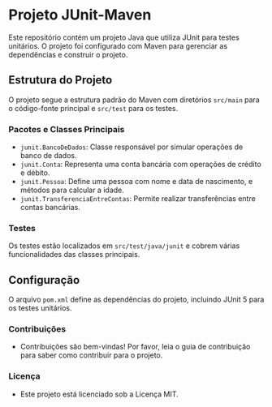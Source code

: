 # Projeto JUnit-Maven

Este repositório contém um projeto Java que utiliza JUnit para testes unitários. O projeto foi configurado com Maven para gerenciar as dependências e construir o projeto.

## Estrutura do Projeto

O projeto segue a estrutura padrão do Maven com diretórios `src/main` para o código-fonte principal e `src/test` para os testes.

### Pacotes e Classes Principais

- `junit.BancoDeDados`: Classe responsável por simular operações de banco de dados.
- `junit.Conta`: Representa uma conta bancária com operações de crédito e débito.
- `junit.Pessoa`: Define uma pessoa com nome e data de nascimento, e métodos para calcular a idade.
- `junit.TransferenciaEntreContas`: Permite realizar transferências entre contas bancárias.

### Testes

Os testes estão localizados em `src/test/java/junit` e cobrem várias funcionalidades das classes principais.

## Configuração

O arquivo `pom.xml` define as dependências do projeto, incluindo JUnit 5 para os testes unitários.
### Contribuições
* Contribuições são bem-vindas! Por favor, leia o guia de contribuição para saber como contribuir para o projeto.

### Licença
* Este projeto está licenciado sob a Licença MIT.

